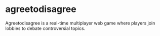 # agreetodisagree
Agreetodisagree is a real-time multiplayer web game where players join lobbies to debate controversial topics.
